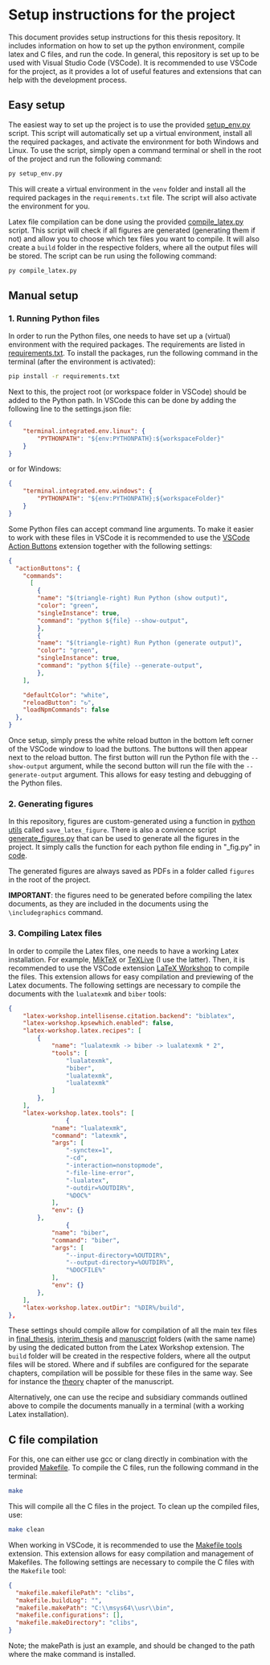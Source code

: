 # Setup instructions for the project
This document provides setup instructions for this thesis repository. It includes information on how to set up the python environment, compile latex and C files, and run the code. In general, this repository is set up to be used with Visual Studio Code (VSCode). It is recommended to use VSCode for the project, as it provides a lot of useful features and extensions that can help with the development process.

## Easy setup 
The easiest way to set up the project is to use the provided [setup_env.py](setup_env.py) script. This script will automatically set up a virtual environment, install all the required packages, and activate the environment for both Windows and Linux. To use the script, simply open a command terminal or shell in the root of the project and run the following command:
```bash
py setup_env.py
```
This will create a virtual environment in the `venv` folder and install all the required packages in the `requirements.txt` file. The script will also activate the environment for you.

Latex file compilation can be done using the provided [compile_latex.py](compile_latex.py) script. This script will check if all figures are generated (generating them if not) and allow you to choose which tex files you want to compile. It will also create a `build` folder in the respective folders, where all the output files will be stored. The script can be run using the following command:
    
```bash
py compile_latex.py
```
## Manual setup
### 1. Running Python files 
In order to run the Python files, one needs to have set up a (virtual) environment with the required packages. The requirements are listed in [requirements.txt](requirements.txt). To install the packages, run the following command in the terminal (after the environment is activated):
```bash
pip install -r requirements.txt
```
 
Next to this, the project root (or workspace folder in VSCode) should be added to the Python path. In VSCode this can be done by adding the following line to the settings.json file:
```json
{
    "terminal.integrated.env.linux": {
        "PYTHONPATH": "${env:PYTHONPATH}:${workspaceFolder}"
    }
}
```
or for Windows:
```json
{
    "terminal.integrated.env.windows": {
        "PYTHONPATH": "${env:PYTHONPATH};${workspaceFolder}"
    }
}
```

Some Python files can accept command line arguments. To make it easier to work with these files in VSCode it is recommended to use the [VSCode Action Buttons](https://marketplace.visualstudio.com/items?itemName=seunlanlege.action-buttons) extension together with the following settings:
```json
{
  "actionButtons": {
    "commands":
      [            
        {
        "name": "$(triangle-right) Run Python (show output)",
        "color": "green",
        "singleInstance": true,
        "command": "python ${file} --show-output",
        },
        {
        "name": "$(triangle-right) Run Python (generate output)",
        "color": "green",
        "singleInstance": true,
        "command": "python ${file} --generate-output",
        },
    ],

    "defaultColor": "white",
    "reloadButton": "↻",
    "loadNpmCommands": false
  },
}
```
Once setup, simply press the white reload button in the bottom left corner of the VSCode window to load the buttons. The buttons will then appear next to the reload button. The first button will run the Python file with the `--show-output` argument, while the second button will run the file with the `--generate-output` argument. This allows for easy testing and debugging of the Python files.

### 2. Generating figures
In this repository, figures are custom-generated using a function in [python utils](utils/utils.py) called ```save_latex_figure```. There is also a convience script [generate_figures.py](generate_figures.py) that can be used to generate all the figures in the project. It simply calls the function for each python file ending in "_fig.py" in [code](code). 

The generated figures are always saved as PDFs in a folder called `figures` in the root of the project. 

**IMPORTANT**: the figures need to be generated before compiling the latex documents, as they are included in the documents using the `\includegraphics` command.

### 3. Compiling Latex files
In order to compile the Latex files, one needs to have a working Latex installation. For example, [MikTeX](https://miktex.org/download) or [TeXLive](https://www.tug.org/texlive/windows.html) (I use the latter). Then, it is recommended to use the VSCode extension [LaTeX Workshop](https://marketplace.visualstudio.com/items?itemName=James-Yu.latex-workshop) to compile the files. This extension allows for easy compilation and previewing of the Latex documents. The following settings are necessary to compile the documents with the `lualatexmk` and `biber` tools:
```json
{
    "latex-workshop.intellisense.citation.backend": "biblatex",
    "latex-workshop.kpsewhich.enabled": false,
    "latex-workshop.latex.recipes": [
        {
            "name": "lualatexmk -> biber -> lualatexmk * 2",
            "tools": [
                "lualatexmk",
                "biber",
                "lualatexmk",
                "lualatexmk"
            ]
        },
    ],
    "latex-workshop.latex.tools": [
                {
            "name": "lualatexmk",
            "command": "latexmk",
            "args": [
                "-synctex=1",
                "-cd",
                "-interaction=nonstopmode",
                "-file-line-error",
                "-lualatex",
                "-outdir=%OUTDIR%",
                "%DOC%"
            ],
            "env": {}
        },
                {
            "name": "biber",
            "command": "biber",
            "args": [
                "--input-directory=%OUTDIR%",
                "--output-directory=%OUTDIR%",
                "%DOCFILE%"
            ],
            "env": {}
        },
    ],
    "latex-workshop.latex.outDir": "%DIR%/build",
},
```
These settings should compile allow for compilation of all the main tex files in [final_thesis](final_thesis), [interim_thesis](interim_thesis) and [manuscript](manuscript) folders (with the same name) by using the dedicated button from the Latex Workshop extension. The `build` folder will be created in the respective folders, where all the output files will be stored. Where and if subfiles are configured for the separate chapters, compilation will be possible for these files in the same way. See for instance the [theory](manuscript/chapters/theory/theory.tex) chapter of the manuscript.

Alternatively, one can use the recipe and subsidiary commands outlined above to compile the documents manually in a terminal (with a working Latex installation).

## C file compilation
For this, one can either use gcc or clang directly in combination with the provided [Makefile](clibs/Makefile). To compile the C files, run the following command in the terminal:
```bash
make
```
This will compile all the C files in the project. To clean up the compiled files, use:
```bash
make clean
```

When working in VSCode, it is recommended to use the [Makefile tools](https://marketplace.visualstudio.com/items?itemName=ms-vscode.makefile-tools) extension. This extension allows for easy compilation and management of Makefiles. The following settings are necessary to compile the C files with the `Makefile` tool:
```json
{
  "makefile.makefilePath": "clibs",
  "makefile.buildLog": "",
  "makefile.makePath": "C:\\msys64\\usr\\bin", 
  "makefile.configurations": [],
  "makefile.makeDirectory": "clibs",
}
```
Note; the makePath is just an example, and should be changed to the path where the make command is installed.